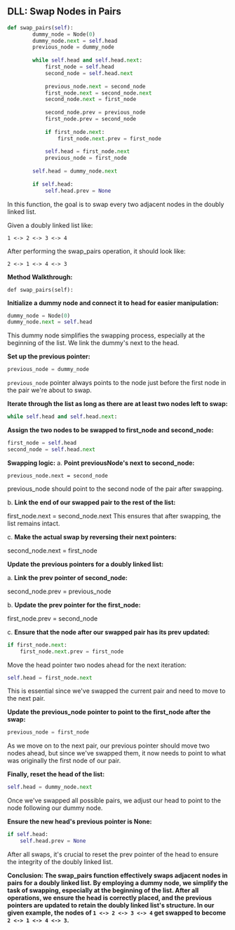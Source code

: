## DLL: Swap Nodes in Pairs

```python
def swap_pairs(self):
        dummy_node = Node(0)
        dummy_node.next = self.head
        previous_node = dummy_node
    
        while self.head and self.head.next:
            first_node = self.head
            second_node = self.head.next
    
            previous_node.next = second_node
            first_node.next = second_node.next
            second_node.next = first_node
    
            second_node.prev = previous_node
            first_node.prev = second_node
    
            if first_node.next:
                first_node.next.prev = first_node
    
            self.head = first_node.next
            previous_node = first_node
    
        self.head = dummy_node.next
    
        if self.head:
            self.head.prev = None

```

In this function, the goal is to swap every two adjacent nodes in the doubly linked list.

Given a doubly linked list like:

`1 <-> 2 <-> 3 <-> 4`

After performing the swap_pairs operation, it should look like:

`2 <-> 1 <-> 4 <-> 3`



**Method Walkthrough:**

`def swap_pairs(self):`


**Initialize a dummy node and connect it to head for easier manipulation:**
```python
dummy_node = Node(0)
dummy_node.next = self.head
```

This dummy node simplifies the swapping process, especially at the beginning of the list. We link the dummy's next to the head.



**Set up the previous pointer:**
```python
previous_node = dummy_node
```

`previous_node` pointer always points to the node just before the first node in the pair we're about to swap.



**Iterate through the list as long as there are at least two nodes left to swap:**
```python
while self.head and self.head.next:
```

**Assign the two nodes to be swapped to first_node and second_node:**
```python
first_node = self.head
second_node = self.head.next
```

**Swapping logic:**
a. **Point previousNode's next to second_node:**
```
previous_node.next = second_node
```
previous_node should point to the second node of the pair after swapping.



b. **Link the end of our swapped pair to the rest of the list:**

first_node.next = second_node.next
This ensures that after swapping, the list remains intact.



c. **Make the actual swap by reversing their next pointers:**

second_node.next = first_node


**Update the previous pointers for a doubly linked list:**

a. **Link the prev pointer of second_node:**

second_node.prev = previous_node


b. **Update the prev pointer for the first_node:**

first_node.prev = second_node


c. **Ensure that the node after our swapped pair has its prev updated:**
```python
if first_node.next:
    first_node.next.prev = first_node
```

Move the head pointer two nodes ahead for the next iteration:
```python
self.head = first_node.next
```

This is essential since we've swapped the current pair and need to move to the next pair.



**Update the previous_node pointer to point to the first_node after the swap:**
```python
previous_node = first_node
```
As we move on to the next pair, our previous pointer should move two nodes ahead, but since we've swapped them, it now needs to point to what was originally the first node of our pair.



**Finally, reset the head of the list:**
```python
self.head = dummy_node.next
```

Once we've swapped all possible pairs, we adjust our head to point to the node following our dummy node.



**Ensure the new head's previous pointer is None:**
```python
if self.head:
    self.head.prev = None
```
After all swaps, it's crucial to reset the prev pointer of the head to ensure the integrity of the doubly linked list.



**Conclusion: The swap_pairs function effectively swaps adjacent nodes in pairs for a doubly linked list. By employing a dummy node, we simplify the task of swapping, especially at the beginning of the list. After all operations, we ensure the head is correctly placed, and the previous pointers are updated to retain the doubly linked list's structure. In our given example, the nodes of `1 <-> 2 <-> 3 <-> 4` get swapped to become `2 <-> 1 <-> 4 <-> 3`.**